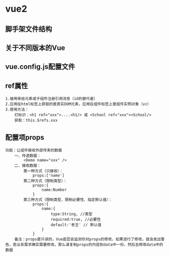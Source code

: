 # vue2

## 脚手架文件结构

## 关于不同版本的Vue

## vue.config.js配置文件

## ref属性
    1.被用来给元素或子组件注册引用消息（id的替代者）
    2.应用在html标签上获取的是真实DOM元素，应用在组件标签上是组件实例对象（vc）
    3.使用方法：
        打标识：<h1 ref="xxx">....<h1/> 或 <School ref="xxx"><School/>
        获取：this.$refs.xxx

## 配置项props
    功能：让组件接收外部传来的数据
        一、传递数据：
            <Demo name="xxx" />
        二、接收数据：
            第一种方式（只接收）：
                props:['name']
            第二种方式（限制类型）：
                props:{
                    name:Number
                }
            第三种方式（限制类型、限制必要性、指定默认值）：
                props:{
                    name:{
                        type:String, //类型
                        required:true, //必要性
                        default:'老王' // 默认值
                    }
                }
        备注：props是只读的，Vue底层会监测你对props的修改，如果进行了修改，就会发出警告，若业务需求确实需要修改，那么请复制props的内容到data中一份，然后去修改data中的数据